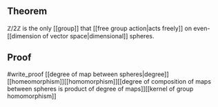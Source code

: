 ## Theorem
$\mathbb Z/2\mathbb Z$ is the only [[group]] that [[free group action|acts freely]] on even-[[dimension of vector space|dimensional]] spheres.
## Proof
#write_proof [[degree of map between spheres|degree]][[homeomorphism]][[homomorphism]][[degree of composition of maps between spheres is product of degree of maps]][[kernel of group homomorphism]]